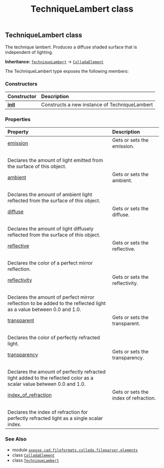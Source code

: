 ﻿---
title: TechniqueLambert class
second_title: Aspose.CAD for Python via .NET API References
description: 
type: docs
weight: 1120
url: /python-net/aspose.cad.fileformats.collada.fileparser.elements/techniquelambert/
is_root: false
---

## TechniqueLambert class

The technique lambert.
Produces a diffuse shaded surface that is independent of lighting.



**Inheritance:** [`TechniqueLambert`](/cad/python-net/aspose.cad.fileformats.collada.fileparser.elements/techniquelambert) → 
[`ColladaElement`](/cad/python-net/aspose.cad.fileformats.collada.fileparser.elements/colladaelement)



The TechniqueLambert type exposes the following members:

### Constructors
| Constructor | Description |
| :- | :- |
| [__init__](/cad/python-net/aspose.cad.fileformats.collada.fileparser.elements/techniquelambert/__init__/#) | Constructs a new instance of TechniqueLambert |


### Properties
| Property | Description |
| :- | :- |
| [emission](/cad/python-net/aspose.cad.fileformats.collada.fileparser.elements/techniquelambert/emission) | Gets or sets the emission.<br/>Declares the amount of light emitted from the surface of this object. |
| [ambient](/cad/python-net/aspose.cad.fileformats.collada.fileparser.elements/techniquelambert/ambient) | Gets or sets the ambient.<br/>Declares the amount of ambient light reflected from the surface of this object. |
| [diffuse](/cad/python-net/aspose.cad.fileformats.collada.fileparser.elements/techniquelambert/diffuse) | Gets or sets the diffuse.<br/>Declares the amount of light diffusely reflected from the surface of this object. |
| [reflective](/cad/python-net/aspose.cad.fileformats.collada.fileparser.elements/techniquelambert/reflective) | Gets or sets the reflective.<br/>Declares the color of a perfect mirror reflection. |
| [reflectivity](/cad/python-net/aspose.cad.fileformats.collada.fileparser.elements/techniquelambert/reflectivity) | Gets or sets the reflectivity.<br/>Declares the amount of perfect mirror reflection to be added to the reflected light as a value between 0.0 and 1.0. |
| [transparent](/cad/python-net/aspose.cad.fileformats.collada.fileparser.elements/techniquelambert/transparent) | Gets or sets the transparent.<br/>Declares the color of perfectly refracted light. |
| [transparency](/cad/python-net/aspose.cad.fileformats.collada.fileparser.elements/techniquelambert/transparency) | Gets or sets the transparency.<br/>Declares the amount of perfectly refracted light added to the reflected color as a scalar value between 0.0 and 1.0. |
| [index_of_refraction](/cad/python-net/aspose.cad.fileformats.collada.fileparser.elements/techniquelambert/index_of_refraction) | Gets or sets the index of refraction.<br/>Declares the index of refraction for perfectly refracted light as a single scalar index. |



### See Also
* module [`aspose.cad.fileformats.collada.fileparser.elements`](..)
* class [`ColladaElement`](/cad/python-net/aspose.cad.fileformats.collada.fileparser.elements/colladaelement)
* class [`TechniqueLambert`](/cad/python-net/aspose.cad.fileformats.collada.fileparser.elements/techniquelambert)

